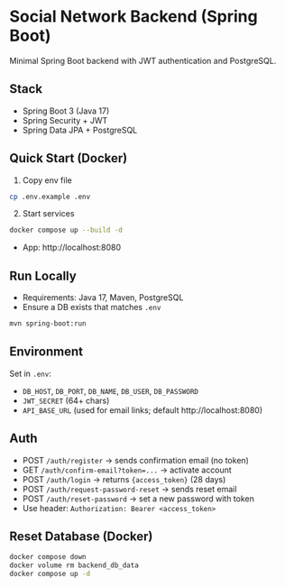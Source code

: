 # Social Network Backend (Spring Boot)

Minimal Spring Boot backend with JWT authentication and PostgreSQL.

## Stack
- Spring Boot 3 (Java 17)
- Spring Security + JWT
- Spring Data JPA + PostgreSQL

## Quick Start (Docker)
1) Copy env file
```bash
cp .env.example .env
```
2) Start services
```bash
docker compose up --build -d
```
- App: http://localhost:8080

## Run Locally
- Requirements: Java 17, Maven, PostgreSQL
- Ensure a DB exists that matches `.env`
```bash
mvn spring-boot:run
```

## Environment
Set in `.env`:
- `DB_HOST`, `DB_PORT`, `DB_NAME`, `DB_USER`, `DB_PASSWORD`
- `JWT_SECRET` (64+ chars)
- `API_BASE_URL` (used for email links; default http://localhost:8080)

## Auth
- POST `/auth/register` → sends confirmation email (no token)
- GET `/auth/confirm-email?token=...` → activate account
- POST `/auth/login` → returns `{access_token}` (28 days)
- POST `/auth/request-password-reset` → sends reset email
- POST `/auth/reset-password` → set a new password with token
- Use header: `Authorization: Bearer <access_token>`

## Reset Database (Docker)
```bash
docker compose down
docker volume rm backend_db_data
docker compose up -d
```
